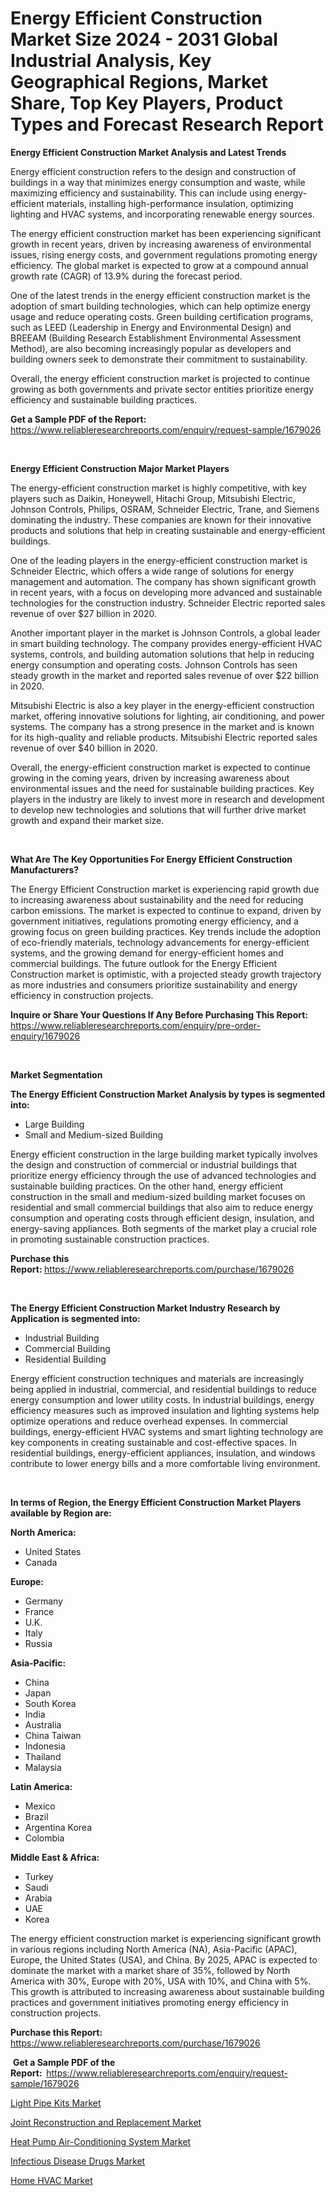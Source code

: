 <p><h1>Energy Efficient Construction Market Size 2024 - 2031 Global Industrial Analysis, Key Geographical Regions, Market Share, Top Key Players, Product Types and Forecast Research Report</h1></p><p><strong>Energy Efficient Construction Market Analysis and Latest Trends</strong></p>
<p><p>Energy efficient construction refers to the design and construction of buildings in a way that minimizes energy consumption and waste, while maximizing efficiency and sustainability. This can include using energy-efficient materials, installing high-performance insulation, optimizing lighting and HVAC systems, and incorporating renewable energy sources.</p><p>The energy efficient construction market has been experiencing significant growth in recent years, driven by increasing awareness of environmental issues, rising energy costs, and government regulations promoting energy efficiency. The global market is expected to grow at a compound annual growth rate (CAGR) of 13.9% during the forecast period.</p><p>One of the latest trends in the energy efficient construction market is the adoption of smart building technologies, which can help optimize energy usage and reduce operating costs. Green building certification programs, such as LEED (Leadership in Energy and Environmental Design) and BREEAM (Building Research Establishment Environmental Assessment Method), are also becoming increasingly popular as developers and building owners seek to demonstrate their commitment to sustainability.</p><p>Overall, the energy efficient construction market is projected to continue growing as both governments and private sector entities prioritize energy efficiency and sustainable building practices.</p></p>
<p><strong>Get a Sample PDF of the Report:&nbsp;</strong> <a href="https://www.reliableresearchreports.com/enquiry/request-sample/1679026">https://www.reliableresearchreports.com/enquiry/request-sample/1679026</a></p>
<p>&nbsp;</p>
<p><strong>Energy Efficient Construction Major Market Players</strong></p>
<p><p>The energy-efficient construction market is highly competitive, with key players such as Daikin, Honeywell, Hitachi Group, Mitsubishi Electric, Johnson Controls, Philips, OSRAM, Schneider Electric, Trane, and Siemens dominating the industry. These companies are known for their innovative products and solutions that help in creating sustainable and energy-efficient buildings.</p><p>One of the leading players in the energy-efficient construction market is Schneider Electric, which offers a wide range of solutions for energy management and automation. The company has shown significant growth in recent years, with a focus on developing more advanced and sustainable technologies for the construction industry. Schneider Electric reported sales revenue of over $27 billion in 2020.</p><p>Another important player in the market is Johnson Controls, a global leader in smart building technology. The company provides energy-efficient HVAC systems, controls, and building automation solutions that help in reducing energy consumption and operating costs. Johnson Controls has seen steady growth in the market and reported sales revenue of over $22 billion in 2020.</p><p>Mitsubishi Electric is also a key player in the energy-efficient construction market, offering innovative solutions for lighting, air conditioning, and power systems. The company has a strong presence in the market and is known for its high-quality and reliable products. Mitsubishi Electric reported sales revenue of over $40 billion in 2020.</p><p>Overall, the energy-efficient construction market is expected to continue growing in the coming years, driven by increasing awareness about environmental issues and the need for sustainable building practices. Key players in the industry are likely to invest more in research and development to develop new technologies and solutions that will further drive market growth and expand their market size.</p></p>
<p>&nbsp;</p>
<p><strong>What Are The Key Opportunities For Energy Efficient Construction Manufacturers?</strong></p>
<p><p>The Energy Efficient Construction market is experiencing rapid growth due to increasing awareness about sustainability and the need for reducing carbon emissions. The market is expected to continue to expand, driven by government initiatives, regulations promoting energy efficiency, and a growing focus on green building practices. Key trends include the adoption of eco-friendly materials, technology advancements for energy-efficient systems, and the growing demand for energy-efficient homes and commercial buildings. The future outlook for the Energy Efficient Construction market is optimistic, with a projected steady growth trajectory as more industries and consumers prioritize sustainability and energy efficiency in construction projects.</p></p>
<p><strong>Inquire or Share Your Questions If Any Before Purchasing This Report:</strong> <a href="https://www.reliableresearchreports.com/enquiry/pre-order-enquiry/1679026">https://www.reliableresearchreports.com/enquiry/pre-order-enquiry/1679026</a></p>
<p>&nbsp;</p>
<p><strong>Market Segmentation</strong></p>
<p><strong>The Energy Efficient Construction Market Analysis by types is segmented into:</strong></p>
<p><ul><li>Large Building</li><li>Small and Medium-sized Building</li></ul></p>
<p><p>Energy efficient construction in the large building market typically involves the design and construction of commercial or industrial buildings that prioritize energy efficiency through the use of advanced technologies and sustainable building practices. On the other hand, energy efficient construction in the small and medium-sized building market focuses on residential and small commercial buildings that also aim to reduce energy consumption and operating costs through efficient design, insulation, and energy-saving appliances. Both segments of the market play a crucial role in promoting sustainable construction practices.</p></p>
<p><strong>Purchase this Report:&nbsp;</strong><a href="https://www.reliableresearchreports.com/purchase/1679026">https://www.reliableresearchreports.com/purchase/1679026</a></p>
<p>&nbsp;</p>
<p><strong>The Energy Efficient Construction Market Industry Research by Application is segmented into:</strong></p>
<p><ul><li>Industrial Building</li><li>Commercial Building</li><li>Residential Building</li></ul></p>
<p><p>Energy efficient construction techniques and materials are increasingly being applied in industrial, commercial, and residential buildings to reduce energy consumption and lower utility costs. In industrial buildings, energy efficiency measures such as improved insulation and lighting systems help optimize operations and reduce overhead expenses. In commercial buildings, energy-efficient HVAC systems and smart lighting technology are key components in creating sustainable and cost-effective spaces. In residential buildings, energy-efficient appliances, insulation, and windows contribute to lower energy bills and a more comfortable living environment.</p></p>
<p>&nbsp;</p>
<p><strong>In terms of Region, the Energy Efficient Construction Market Players available by Region are:</strong></p>
<p>
    <p> <strong> North America: </strong>
        <ul>
            <li>United States</li>
            <li>Canada</li>
        </ul>
        </p> 
    <p> <strong> Europe: </strong>
        <ul>
            <li>Germany</li>
            <li>France</li>
            <li>U.K.</li>
            <li>Italy</li>
            <li>Russia</li>
        </ul>
        </p> 
    <p> <strong> Asia-Pacific: </strong>
        <ul>
            <li>China</li>
            <li>Japan</li>
            <li>South Korea</li>
            <li>India</li>
            <li>Australia</li>
            <li>China Taiwan</li>
            <li>Indonesia</li>
            <li>Thailand</li>
            <li>Malaysia</li>
        </ul>
        </p> 
    <p> <strong> Latin America: </strong>
        <ul>
            <li>Mexico</li>
            <li>Brazil</li>
            <li>Argentina Korea</li>
            <li>Colombia</li>
        </ul>
        </p> 
    <p> <strong> Middle East & Africa: </strong>
        <ul>
            <li>Turkey</li>
            <li>Saudi</li>
            <li>Arabia</li>
            <li>UAE</li>
            <li>Korea</li>
        </ul>
    </p>
    </p>
<p><p>The energy efficient construction market is experiencing significant growth in various regions including North America (NA), Asia-Pacific (APAC), Europe, the United States (USA), and China. By 2025, APAC is expected to dominate the market with a market share of 35%, followed by North America with 30%, Europe with 20%, USA with 10%, and China with 5%. This growth is attributed to increasing awareness about sustainable building practices and government initiatives promoting energy efficiency in construction projects.</p></p>
<p><strong>Purchase this Report: </strong><a href="https://www.reliableresearchreports.com/purchase/1679026">https://www.reliableresearchreports.com/purchase/1679026</a></p>
<p>&nbsp;<strong>Get a Sample PDF of the Report:&nbsp;&nbsp;</strong><a href="https://www.reliableresearchreports.com/enquiry/request-sample/1679026">https://www.reliableresearchreports.com/enquiry/request-sample/1679026</a></p>
<p><strong></strong></p>
<p><p><a href="https://issuu.com/reportprime-2/docs/light-pipe-kits-market-size-2030.pptx">Light Pipe Kits Market</a></p><p><a href="https://medium.com/@larrytran2023/joint-reconstruction-and-replacement-market-size-and-market-trends-complete-industry-overview-2183131a3a2d">Joint Reconstruction and Replacement Market</a></p><p><a href="https://github.com/YashRP12/Market-Research-Report-List-3/blob/main/heat-pump-air-conditioning-system-market.md">Heat Pump Air-Conditioning System Market</a></p><p><a href="https://medium.com/@larrytran2023/infectious-disease-drugs-market-outlook-industry-overview-and-forecast-2024-to-2031-26c6915218b4">Infectious Disease Drugs Market</a></p><p><a href="https://github.com/khayangel/Market-Research-Report-List-2/blob/main/home-hvac-market.md">Home HVAC Market</a></p></p>